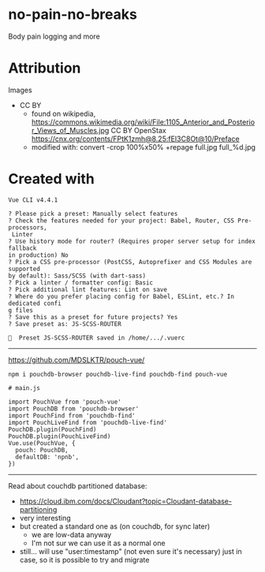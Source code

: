 # no-pain-no-breaks
Body pain logging and more






# Attribution

Images

- CC BY
  - found on wikipedia, https://commons.wikimedia.org/wiki/File:1105_Anterior_and_Posterior_Views_of_Muscles.jpg
    CC BY OpenStax https://cnx.org/contents/FPtK1zmh@8.25:fEI3C8Ot@10/Preface
  - modified with: convert -crop 100%x50% +repage full.jpg full_%d.jpg

# Created with

~~~
Vue CLI v4.4.1

? Please pick a preset: Manually select features
? Check the features needed for your project: Babel, Router, CSS Pre-processors,
 Linter
? Use history mode for router? (Requires proper server setup for index fallback 
in production) No
? Pick a CSS pre-processor (PostCSS, Autoprefixer and CSS Modules are supported 
by default): Sass/SCSS (with dart-sass)
? Pick a linter / formatter config: Basic
? Pick additional lint features: Lint on save
? Where do you prefer placing config for Babel, ESLint, etc.? In dedicated confi
g files
? Save this as a preset for future projects? Yes
? Save preset as: JS-SCSS-ROUTER

🎉  Preset JS-SCSS-ROUTER saved in /home/.../.vuerc
~~~

------

https://github.com/MDSLKTR/pouch-vue/

~~~
npm i pouchdb-browser pouchdb-live-find pouchdb-find pouch-vue
~~~

~~~
# main.js

import PouchVue from 'pouch-vue'
import PouchDB from 'pouchdb-browser'
import PouchFind from 'pouchdb-find'
import PouchLiveFind from 'pouchdb-live-find'
PouchDB.plugin(PouchFind)
PouchDB.plugin(PouchLiveFind)
Vue.use(PouchVue, {
  pouch: PouchDB,
  defaultDB: 'npnb',
})
~~~

------

Read about couchdb partitioned database:

- https://cloud.ibm.com/docs/Cloudant?topic=Cloudant-database-partitioning
- very interesting
- but created a standard one as (on couchdb, for sync later)
  - we are low-data anyway
  - I'm not sur we can use it as a normal one
- still... will use "user:timestamp" (not even sure it's necessary) just in case, so it is possible to try and migrate





